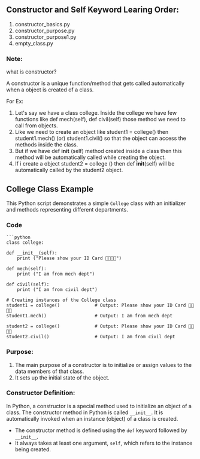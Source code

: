 ## Constructor and Self Keyword Learing Order:

1. constructor_basics.py
2. constructor_purpose.py
3. constructor_purpose1.py
4. empty_class.py


### Note:

what is constructor?

A constructor is a unique function/method that gets called automatically when a object is created of a class.

For Ex:

1. Let's say we have a class college. Inside the college we have few functions like def mech(self), def civil(self) those method we need to call from objects.
2. Like we need to create an object like student1 = college() then  student1.mech() (or) student1.civil() so that the object can access the methods inside the class.
3. But if we have def __init__ (self) method created inside a class then this method will be automatically called while creating the object.
4. If i create a object  student2 = college () then  def __init__(self) will be automatically called by the student2 object.


## College Class Example

This Python script demonstrates a simple `College` class with an initializer and methods representing different departments.

### Code

    ```python
    class college:
    
    def __init__(self):
        print ("Please show your ID Card 🧑‍🎓👨‍🎓")

    def mech(self):
        print ("I am from mech dept")

    def civil(self):
        print ("I am from civil dept")
        
    # Creating instances of the College class
    student1 = college()             # Output: Please show your ID Card 🧑‍🎓👨‍🎓
    student1.mech()                  # Output: I am from mech dept     

    student2 = college()             # Output: Please show your ID Card 🧑‍🎓👨‍🎓
    student2.civil()                 # Output: I am from civil dept


### Purpose:

1. The main purpose of a constructor is to initialize or assign values to the data members of that class.
2. It sets up the initial state of the object.


### Constructor Definition:

In Python, a constructor is a special method used to initialize an object of a class. The constructor method in Python is called `__init__`. It is automatically invoked when an instance (object) of a class is created.

* The constructor method is defined using the `def` keyword followed by `__init__`.
* It always takes at least one argument, `self`, which refers to the instance being created.











